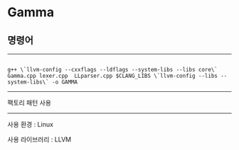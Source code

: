 # Gamma

## 명령어
<hr>
<code>
g++ \`llvm-config --cxxflags --ldflags --system-libs --libs core\` Gamma.cpp lexer.cpp  LLparser.cpp $CLANG_LIBS \`llvm-config --libs --system-libs\` -o GAMMA
</code>
<hr>
팩토리 패턴 사용
<hr>
사용 환경 : Linux 

사용 라이브러리 : LLVM
